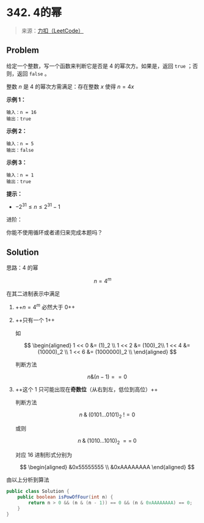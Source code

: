 # 342. 4的幂

> 来源：[力扣（LeetCode）](https://leetcode-cn.com/problems/power-of-four)

## Problem

给定一个整数，写一个函数来判断它是否是 $4$ 的幂次方。如果是，返回 `true` ；否则，返回 `false` 。

整数 $n$ 是 $4$ 的幂次方需满足：存在整数 $x$ 使得 $n = 4x$

**示例 1：**

```
输入：n = 16
输出：true
```

**示例 2：**

```
输入：n = 5
输出：false
```

**示例 3：**

```
输入：n = 1
输出：true
```

**提示：**

- $-2^{31} \leq n \leq 2^{31} - 1$

进阶：

你能不使用循环或者递归来完成本题吗？

## Solution

思路：$4$ 的幂

$$n = 4 ^m $$

在其二进制表示中满足

1. ++$n = 4^m$ 必然大于 $0$++
2. ++只有一个 $1$++

    如

    $$
    \begin{aligned}
    1 << 0 &= (1)_2 \\
    1 << 2 &= (100)_2\\
    1 << 4 &= (10000)_2 \\
    1 << 6 &= (1000000)_2 \\
    \end{aligned}
    $$

    判断方法

    $$
    n \& (n - 1) == 0
    $$

3. ++这个 $1$ 只可能出现在**奇数位**（从右到左，低位到高位）++

    判断方法

    $$
    n \;\&\; (0101...0101)_2 \; !=0
    $$

    或则

    $$
    n \;\&\; (1010...1010)_2 \;==\; 0
    $$

    对应 16 进制形式分别为

    $$
    \begin{aligned}
    &0x55555555 \\
    &0xAAAAAAAA
    \end{aligned}
    $$

由以上分析到算法

```java
public class Solution {
    public boolean isPowOfFour(int n) {
        return n > 0 && (n & (n - 1)) == 0 && (n & 0xAAAAAAAA) == 0;
    }
}
```
